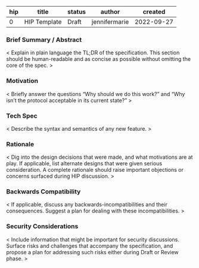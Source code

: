 | hip | title | status | author | created |
| --- | --- | --- | --- | --- |
| 0 | HIP Template | Draft | jennifermarie | 2022-09-27 |

### **Brief Summary / Abstract**

< Explain in plain language the TL;DR of the specification. This section should be human-readable and as concise as possible without omitting the core of the spec. >

### **Motivation**

< Briefly answer the questions “Why should we do this work?” and “Why isn’t the protocol acceptable in its current state?” >

### **Tech Spec**

< Describe the syntax and semantics of any new feature. >

### **Rationale**

< Dig into the design decisions that were made, and what motivations are at play. If applicable, list alternate designs that were given serious consideration. A complete rationale should raise important objections or concerns surfaced during HIP discussion. >

### **Backwards Compatibility**

< If applicable, discuss any backwards-incompatibilities and their consequences. Suggest a plan for dealing with these incompatibilities. >

### **Security Considerations**

< Include information that might be important for security discussions. Surface risks and challenges that accompany the specification, and propose a plan for addressing such risks either during Draft or Review phase. >
